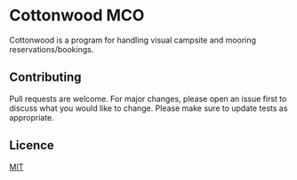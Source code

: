 # Cottonwood MCO

Cottonwood is a program for handling visual campsite and mooring reservations/bookings.

## Contributing

Pull requests are welcome. For major changes, please open an issue first to discuss what you would like to change.
Please make sure to update tests as appropriate.

## Licence
[MIT](https://choosealicense.com/licenses/mit/)
